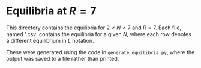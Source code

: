 
# Equilibria at $R = 7$

This directory contains the equilibria for $2 < N < 7$ and $R = 7$. Each file, named '<N>.csv' contains the equilibria for a given $N$, where each row denotes a different equilibrium in $L$ notation.

These were generated using the code in `generate_equilibria.py`, where the output was saved to a file rather than printed.
        